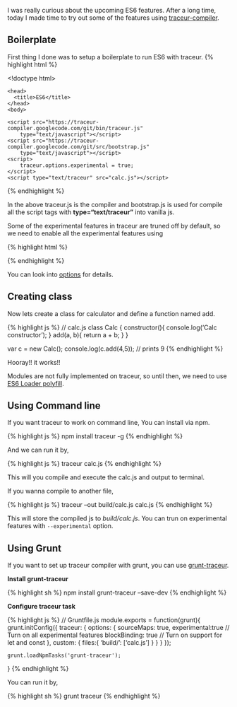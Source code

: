 I was really curious about the upcoming ES6 features. After a long time, today I made time to try out some of the features using [traceur-compiler](https://github.com/google/traceur-compiler).

Boilerplate
-----------

First thing I done was to setup a boilerplate to run ES6 with traceur. {% highlight html %}

&lt;!doctype html&gt;

    <head>
      <title>ES6</title>
    </head>
    <body>

    <script src="https://traceur-compiler.googlecode.com/git/bin/traceur.js"
        type="text/javascript"></script>
    <script src="https://traceur-compiler.googlecode.com/git/src/bootstrap.js"
        type="text/javascript"></script>
    <script>
        traceur.options.experimental = true;
    </script>
    <script type="text/traceur" src="calc.js"></script>

{% endhighlight %}

In the above traceur.js is the compiler and bootstrap.js is used for compile all the script tags with **type=“text/traceur”** into vanilla js.

Some of the experimental features in traceur are truned off by default, so we need to enable all the experimental features using

{% highlight html %}

{% endhighlight %}

You can look into [options](https://github.com/google/traceur-compiler/blob/master/src/options.js) for details.

Creating class
--------------

Now lets create a class for calculator and define a function named add.

{% highlight js %} // calc.js class Calc { constructor(){ console.log(‘Calc constructor’); } add(a, b){ return a + b; } }

var c = new Calc(); console.log(c.add(4,5)); // prints 9 {% endhighlight %}

Hooray!! it works!!

Modules are not fully implemented on traceur, so until then, we need to use [ES6 Loader polyfill](https://github.com/ModuleLoader/es6-module-loader).

Using Command line
------------------

If you want traceur to work on command line, You can install via npm.

{% highlight js %} npm install traceur -g {% endhighlight %}

And we can run it by,

{% highlight js %} traceur calc.js {% endhighlight %}

This will you compile and execute the calc.js and output to terminal.

If you wanna compile to another file,

{% highlight js %} traceur –out build/calc.js calc.js {% endhighlight %}

This will store the compiled js to *build/calc.js*. You can trun on experimental features with `--experimental` option.

Using Grunt
-----------

If you want to set up traceur compiler with grunt, you can use [grunt-traceur](https://github.com/aaronfrost/grunt-traceur).

**Install grunt-traceur**

{% highlight sh %} npm install grunt-traceur –save-dev {% endhighlight %}

**Configure traceur task**

{% highlight js %} // Gruntfile.js module.exports = function(grunt){ grunt.initConfig({ traceur: { options: { sourceMaps: true, experimental:true // Turn on all experimental features blockBinding: true // Turn on support for let and const }, custom: { files:{ ‘build/’: \[‘calc.js’\] } } } });

    grunt.loadNpmTasks('grunt-traceur');

} {% endhighlight %}

You can run it by,

{% highlight sh %} grunt traceur {% endhighlight %}
